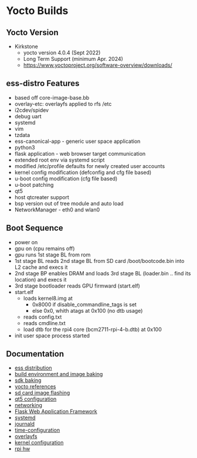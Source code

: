 # Yocto Builds

## Yocto Version

- Kirkstone
    - yocto version 4.0.4 (Sept 2022)
    - Long Term Support (minimum Apr. 2024)
    - https://www.yoctoproject.org/software-overview/downloads/

## ess-distro Features

- based off core-image-base.bb
- overlay-etc: overlayfs applied to rfs /etc
- i2cdev/spidev
- debug uart
- systemd
- vim
- tzdata
- ess-canonical-app - generic user space application
- python3
- flask application - web browser target communication
- extended root env via systemd script
- modified /etc/profile defaults for newly created user accounts
- kernel config modification (defconfig and cfg file based)
- u-boot config modification (cfg file based)
- u-boot patching
- qt5
- host qtcreater support
- bsp version out of tree module and auto load
- NetworkManager - eth0 and wlan0

## Boot Sequence

- power on
- gpu on (cpu remains off)
- gpu runs 1st stage BL from rom
- 1st stage BL reads 2nd stage BL from SD card /boot/bootcode.bin into L2 cache and execs it
- 2nd stage BP enables DRAM and loads 3rd stage BL (loader.bin .. find its location) and execs it
- 3rd stage bootloader reads GPU firmward (start.elf)
- start.elf
    - loads kernel8.img at
        - 0x8000 if disable_commandline_tags is set
        - else 0x0, whith atags at 0x100 (no dtb usage)
    - reads config.txt
    - reads cmdline.txt
    - load dtb for the rpi4 core (bcm2711-rpi-4-b.dtb) at 0x100
- init user space process started

## Documentation

- [ess distribution](docs/ess-distro.md)
- [build environment and image baking](docs/image-baking.md)
- [sdk baking](docs/sdk-creation.md)
- [yocto references](/docs_shard/yocto.md)
- [sd card image flashing](docs/sd-card-flashing.md)
- [qt5 configuration](docs/qt-configuration.md)
- [networking](docs/networking.md)
- [Flask Web Application Framework](docs/flask.md)
- [systemd](/docs_shared/systemd.md)
- [journald](/docs_shared/journald.md)
- [time-configuration](docs/time-configuration.md)
- [overlayfs](docs/overlayfs.md)
- [kernel configuration](docs/kernel-configuration.md)
- [rpi hw](docs/rpi-hw.md)
